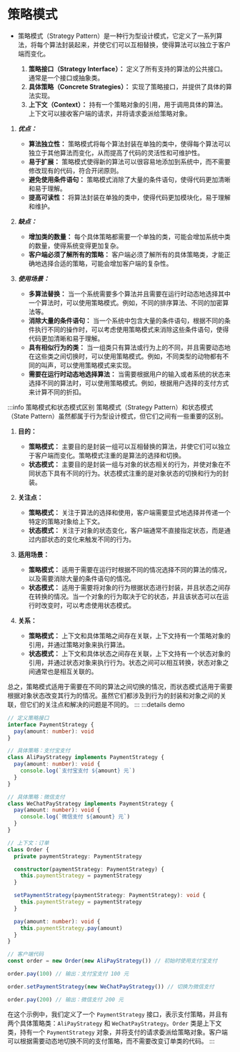 # 策略模式

- 策略模式（Strategy Pattern）是一种行为型设计模式，它定义了一系列算法，将每个算法封装起来，并使它们可以互相替换，使得算法可以独立于客户端而变化。

  1. **策略接口（Strategy Interface）：** 定义了所有支持的算法的公共接口。通常是一个接口或抽象类。
  2. **具体策略（Concrete Strategies）：** 实现了策略接口，并提供了具体的算法实现。
  3. **上下文（Context）：** 持有一个策略对象的引用，用于调用具体的算法。上下文可以接收客户端的请求，并将请求委派给策略对象。

1. **_优点：_**

   - **算法独立性：** 策略模式将每个算法封装在单独的类中，使得每个算法可以独立于其他算法而变化，从而提高了代码的灵活性和可维护性。
   - **易于扩展：** 策略模式使得新的算法可以很容易地添加到系统中，而不需要修改现有的代码，符合开闭原则。
   - **避免使用条件语句：** 策略模式消除了大量的条件语句，使得代码更加清晰和易于理解。
   - **提高可读性：** 将算法封装在单独的类中，使得代码更加模块化，易于理解和维护。

2. **_缺点：_**

   - **增加类的数量：** 每个具体策略都需要一个单独的类，可能会增加系统中类的数量，使得系统变得更加复杂。
   - **客户端必须了解所有的策略：** 客户端必须了解所有的具体策略类，才能正确地选择合适的策略，可能会增加客户端的复杂性。

3. **_使用场景：_**

   - **多算法替换：** 当一个系统需要多个算法并且需要在运行时动态地选择其中一个算法时，可以使用策略模式。例如，不同的排序算法、不同的加密算法等。
   - **消除大量的条件语句：** 当一个系统中包含大量的条件语句，根据不同的条件执行不同的操作时，可以考虑使用策略模式来消除这些条件语句，使得代码更加清晰和易于理解。
   - **具有相似行为的类：** 当一组类只有算法或行为上的不同，并且需要动态地在这些类之间切换时，可以使用策略模式。例如，不同类型的动物都有不同的叫声，可以使用策略模式来实现。
   - **需要在运行时动态地选择算法：** 当需要根据用户的输入或者系统的状态来选择不同的算法时，可以使用策略模式。例如，根据用户选择的支付方式来计算不同的折扣。


:::info 策略模式和状态模式区别
策略模式（Strategy Pattern）和状态模式（State Pattern）虽然都属于行为型设计模式，但它们之间有一些重要的区别。

1. **目的：**
   - **策略模式：** 主要目的是封装一组可以互相替换的算法，并使它们可以独立于客户端而变化。策略模式注重的是算法的选择和切换。
   - **状态模式：** 主要目的是封装一组与对象的状态相关的行为，并使对象在不同状态下具有不同的行为。状态模式注重的是对象状态的切换和行为的封装。

2. **关注点：**
   - **策略模式：** 关注于算法的选择和使用，客户端需要显式地选择并传递一个特定的策略对象给上下文。
   - **状态模式：** 关注于对象的状态变化，客户端通常不直接指定状态，而是通过内部状态的变化来触发不同的行为。

3. **适用场景：**
   - **策略模式：** 适用于需要在运行时根据不同的情况选择不同的算法的情况，以及需要消除大量的条件语句的情况。
   - **状态模式：** 适用于需要将对象的行为根据状态进行封装，并且状态之间存在转换的情况。当一个对象的行为取决于它的状态，并且该状态可以在运行时改变时，可以考虑使用状态模式。

4. **关系：**
   - **策略模式：** 上下文和具体策略之间存在关联，上下文持有一个策略对象的引用，并通过策略对象来执行算法。
   - **状态模式：** 上下文和具体状态之间存在关联，上下文持有一个状态对象的引用，并通过状态对象来执行行为。状态之间可以相互转换，状态对象之间通常也是相互关联的。

总之，策略模式适用于需要在不同的算法之间切换的情况，而状态模式适用于需要根据对象状态改变其行为的情况。虽然它们都涉及到行为的封装和对象之间的关联，但它们的关注点和解决的问题是不同的。
:::
:::details demo

```typescript
// 定义策略接口
interface PaymentStrategy {
  pay(amount: number): void
}

// 具体策略：支付宝支付
class AliPayStrategy implements PaymentStrategy {
  pay(amount: number): void {
    console.log(`支付宝支付 ${amount} 元`)
  }
}

// 具体策略：微信支付
class WeChatPayStrategy implements PaymentStrategy {
  pay(amount: number): void {
    console.log(`微信支付 ${amount} 元`)
  }
}

// 上下文：订单
class Order {
  private paymentStrategy: PaymentStrategy

  constructor(paymentStrategy: PaymentStrategy) {
    this.paymentStrategy = paymentStrategy
  }

  setPaymentStrategy(paymentStrategy: PaymentStrategy): void {
    this.paymentStrategy = paymentStrategy
  }

  pay(amount: number): void {
    this.paymentStrategy.pay(amount)
  }
}

// 客户端代码
const order = new Order(new AliPayStrategy()) // 初始时使用支付宝支付

order.pay(100) // 输出：支付宝支付 100 元

order.setPaymentStrategy(new WeChatPayStrategy()) // 切换为微信支付

order.pay(200) // 输出：微信支付 200 元
```

在这个示例中，我们定义了一个 `PaymentStrategy` 接口，表示支付策略，并且有两个具体策略类：`AliPayStrategy` 和 `WeChatPayStrategy`。`Order` 类是上下文类，持有一个 `PaymentStrategy` 对象，并将支付的请求委派给策略对象。客户端可以根据需要动态地切换不同的支付策略，而不需要改变订单类的代码。
:::
